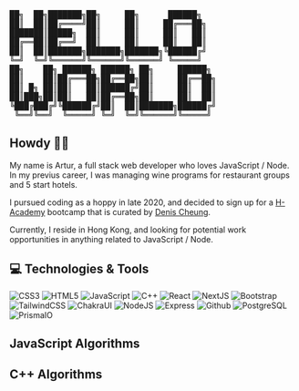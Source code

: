 <pre>
██╗  ██╗███████╗██╗     ██╗      ██████╗
██║  ██║██╔════╝██║     ██║     ██╔═══██╗
███████║█████╗  ██║     ██║     ██║   ██║
██╔══██║██╔══╝  ██║     ██║     ██║   ██║
██║  ██║███████╗███████╗███████╗╚██████╔╝
╚═╝  ╚═╝╚══════╝╚══════╝╚══════╝ ╚═════╝
██╗    ██╗ ██████╗ ██████╗ ██╗     ██████╗
██║    ██║██╔═══██╗██╔══██╗██║     ██╔══██╗
██║ █╗ ██║██║   ██║██████╔╝██║     ██║  ██║
██║███╗██║██║   ██║██╔══██╗██║     ██║  ██║
╚███╔███╔╝╚██████╔╝██║  ██║███████╗██████╔╝
 ╚══╝╚══╝  ╚═════╝ ╚═╝  ╚═╝╚══════╝╚═════╝
</pre>

## Howdy 👋🏼
My name is Artur, a full stack web developer who loves JavaScript / Node. In my previus career, I was managing wine programs for restaurant groups and 5 start hotels.

I pursued coding as a hoppy in late 2020, and decided to sign up for a [H-Academy](https://academy.happyer.io/) bootcamp that is curated by [Denis Cheung](https://github.com/dshcheung).

Currently, I reside in Hong Kong, and looking for potential work opportunities in anything related to JavaScript / Node.

##  💻 Technologies & Tools
<div id="badges">
  <img src="https://img.shields.io/badge/-CSS-1572B6?style=for-the-badge&logo=css3&logoColor=black" alt="CSS3"/>
  <img src="https://img.shields.io/badge/-HTML5-E34F26?style=for-the-badge&logo=html5&logoColor=white" alt="HTML5"/>
  <img src="https://img.shields.io/badge/-JavaScript-F7DF1E?style=plastic&logo=JavaScript&logoColor=black" alt="JavaScript"/>
  <img src="https://img.shields.io/badge/-C++-00599C?style=for-the-badge&logo=cplusplus&logoColor=white" alt="C++"/>
  <img src="https://img.shields.io/badge/-React-61DAFB?style=for-the-badge&logo=react&logoColor=black" alt="React"/>
  <img src="https://img.shields.io/badge/-NextJS-000?style=for-the-badge&logo=nextdotjs&logoColor=white" alt="NextJS"/>
  <img src="https://img.shields.io/badge/-Bootstrap-7952B3?style=for-the-badge&logo=bootstrap&logoColor=black" alt="Bootstrap"/>
  <img src="https://img.shields.io/badge/-TailwindCSS-06B6D4?style=for-the-badge&logo=tailwindcss&logoColor=black" alt="TailwindCSS"/>
  <img src="https://img.shields.io/badge/-ChakraUI-319795?style=for-the-badge&logo=chakraui&logoColor=black" alt="ChakraUI"/>
  <img src="https://img.shields.io/badge/-NodeJS-339933?style=for-the-badge&logo=nodedotjs&logoColor=black" alt="NodeJS"/>
  <img src="https://img.shields.io/badge/-Express-000?style=for-the-badge&logo=express&logoColor=white" alt="Express"/>
  <img src="https://img.shields.io/badge/-NextJS-181717?style=for-the-badge&logo=github&logoColor=white" alt="Github"/>
  <img src="https://img.shields.io/badge/-PostgreSQL-4169E1?style=for-the-badge&logo=postgresql&logoColor=white" alt="PostgreSQL"/>
  <img src="https://img.shields.io/badge/-PrismIO-2D3748?style=for-the-badge&logo=prisma&logoColor=white" alt="PrismaIO"/>
</div>

## JavaScript Algorithms

## C++ Algorithms
